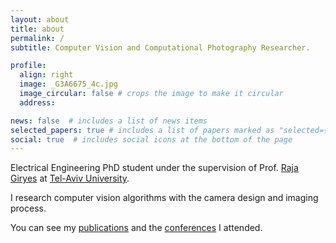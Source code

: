 ```yaml
---
layout: about
title: about
permalink: /
subtitle: Computer Vision and Computational Photography Researcher.

profile:
  align: right
  image: _G3A6675_4c.jpg
  image_circular: false # crops the image to make it circular
  address: 

news: false  # includes a list of news items
selected_papers: true # includes a list of papers marked as "selected={true}"
social: true  # includes social icons at the bottom of the page
---
```


Electrical Engineering PhD student under the supervision of Prof. <a href='https://www.giryes.sites.tau.ac.il/'>Raja Giryes</a> at <a href='https://english.tau.ac.il/'>Tel-Aviv University</a>.

I research computer vision algorithms with the camera design and imaging process. 

You can see my [publications](/erezyosef/publications/) and the [conferences](/erezyosef/publications/) I attended.

<!-- Write your biography here. Tell the world about yourself. Link to your favorite [subreddit](http://reddit.com). You can put a picture in, too. The code is already in, just name your picture `prof_pic.jpg` and put it in the `img/` folder.

Put your address / P.O. box / other info right below your picture. You can also disable any these elements by editing `profile` property of the YAML header of your `_pages/about.md`. Edit `_bibliography/papers.bib` and Jekyll will render your [publications page](/al-folio/publications/) automatically.

Link to your social media connections, too. This theme is set up to use [Font Awesome icons](http://fortawesome.github.io/Font-Awesome/) and [Academicons](https://jpswalsh.github.io/academicons/), like the ones below. Add your Facebook, Twitter, LinkedIn, Google Scholar, or just disable all of them. -->
